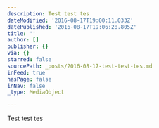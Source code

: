```yaml
---
description: Test test tes
dateModified: '2016-08-17T19:00:11.033Z'
datePublished: '2016-08-17T19:06:28.805Z'
title: ''
author: []
publisher: {}
via: {}
starred: false
sourcePath: _posts/2016-08-17-test-test-tes.md
inFeed: true
hasPage: false
inNav: false
_type: MediaObject

---
```

Test test tes